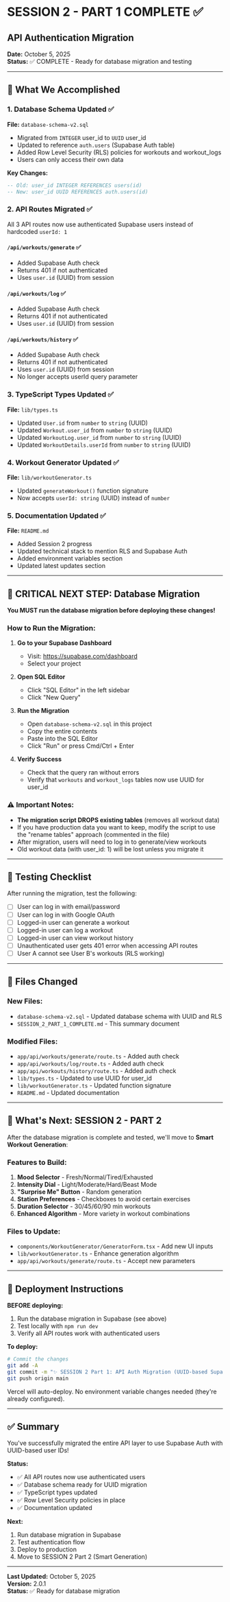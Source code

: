 # SESSION 2 - PART 1 COMPLETE ✅
## API Authentication Migration

**Date:** October 5, 2025  
**Status:** ✅ COMPLETE - Ready for database migration and testing

---

## 🎯 What We Accomplished

### 1. Database Schema Updated ✅
**File:** `database-schema-v2.sql`

- Migrated from `INTEGER` user_id to `UUID` user_id
- Updated to reference `auth.users` (Supabase Auth table)
- Added Row Level Security (RLS) policies for workouts and workout_logs
- Users can only access their own data

**Key Changes:**
```sql
-- Old: user_id INTEGER REFERENCES users(id)
-- New: user_id UUID REFERENCES auth.users(id)
```

### 2. API Routes Migrated ✅
All 3 API routes now use authenticated Supabase users instead of hardcoded `userId: 1`

#### `/api/workouts/generate` ✅
- Added Supabase Auth check
- Returns 401 if not authenticated
- Uses `user.id` (UUID) from session

#### `/api/workouts/log` ✅
- Added Supabase Auth check
- Returns 401 if not authenticated
- Uses `user.id` (UUID) from session

#### `/api/workouts/history` ✅
- Added Supabase Auth check
- Returns 401 if not authenticated
- Uses `user.id` (UUID) from session
- No longer accepts userId query parameter

### 3. TypeScript Types Updated ✅
**File:** `lib/types.ts`

- Updated `User.id` from `number` to `string` (UUID)
- Updated `Workout.user_id` from `number` to `string` (UUID)
- Updated `WorkoutLog.user_id` from `number` to `string` (UUID)
- Updated `WorkoutDetails.userId` from `number` to `string` (UUID)

### 4. Workout Generator Updated ✅
**File:** `lib/workoutGenerator.ts`

- Updated `generateWorkout()` function signature
- Now accepts `userId: string` (UUID) instead of `number`

### 5. Documentation Updated ✅
**File:** `README.md`

- Added Session 2 progress
- Updated technical stack to mention RLS and Supabase Auth
- Added environment variables section
- Updated latest updates section

---

## 🚨 CRITICAL NEXT STEP: Database Migration

**You MUST run the database migration before deploying these changes!**

### How to Run the Migration:

1. **Go to your Supabase Dashboard**
   - Visit: https://supabase.com/dashboard
   - Select your project

2. **Open SQL Editor**
   - Click "SQL Editor" in the left sidebar
   - Click "New Query"

3. **Run the Migration**
   - Open `database-schema-v2.sql` in this project
   - Copy the entire contents
   - Paste into the SQL Editor
   - Click "Run" or press Cmd/Ctrl + Enter

4. **Verify Success**
   - Check that the query ran without errors
   - Verify that `workouts` and `workout_logs` tables now use UUID for user_id

### ⚠️ Important Notes:

- **The migration script DROPS existing tables** (removes all workout data)
- If you have production data you want to keep, modify the script to use the "rename tables" approach (commented in the file)
- After migration, users will need to log in to generate/view workouts
- Old workout data (with user_id: 1) will be lost unless you migrate it

---

## 🧪 Testing Checklist

After running the migration, test the following:

- [ ] User can log in with email/password
- [ ] User can log in with Google OAuth
- [ ] Logged-in user can generate a workout
- [ ] Logged-in user can log a workout
- [ ] Logged-in user can view workout history
- [ ] Unauthenticated user gets 401 error when accessing API routes
- [ ] User A cannot see User B's workouts (RLS working)

---

## 📝 Files Changed

### New Files:
- `database-schema-v2.sql` - Updated database schema with UUID and RLS
- `SESSION_2_PART_1_COMPLETE.md` - This summary document

### Modified Files:
- `app/api/workouts/generate/route.ts` - Added auth check
- `app/api/workouts/log/route.ts` - Added auth check
- `app/api/workouts/history/route.ts` - Added auth check
- `lib/types.ts` - Updated to use UUID for user_id
- `lib/workoutGenerator.ts` - Updated function signature
- `README.md` - Updated documentation

---

## 🎯 What's Next: SESSION 2 - PART 2

After the database migration is complete and tested, we'll move to **Smart Workout Generation**:

### Features to Build:
1. **Mood Selector** - Fresh/Normal/Tired/Exhausted
2. **Intensity Dial** - Light/Moderate/Hard/Beast Mode
3. **"Surprise Me" Button** - Random generation
4. **Station Preferences** - Checkboxes to avoid certain exercises
5. **Duration Selector** - 30/45/60/90 min workouts
6. **Enhanced Algorithm** - More variety in workout combinations

### Files to Update:
- `components/WorkoutGenerator/GeneratorForm.tsx` - Add new UI inputs
- `lib/workoutGenerator.ts` - Enhance generation algorithm
- `app/api/workouts/generate/route.ts` - Accept new parameters

---

## 🚀 Deployment Instructions

**BEFORE deploying:**
1. Run the database migration in Supabase (see above)
2. Test locally with `npm run dev`
3. Verify all API routes work with authenticated users

**To deploy:**
```bash
# Commit the changes
git add -A
git commit -m "✨ SESSION 2 Part 1: API Auth Migration (UUID-based Supabase Auth)"
git push origin main
```

Vercel will auto-deploy. No environment variable changes needed (they're already configured).

---

## ✅ Summary

You've successfully migrated the entire API layer to use Supabase Auth with UUID-based user IDs! 

**Status:**
- ✅ All API routes now use authenticated users
- ✅ Database schema ready for UUID migration
- ✅ TypeScript types updated
- ✅ Row Level Security policies in place
- ✅ Documentation updated

**Next:**
1. Run database migration in Supabase
2. Test authentication flow
3. Deploy to production
4. Move to SESSION 2 Part 2 (Smart Generation)

---

**Last Updated:** October 5, 2025  
**Version:** 2.0.1  
**Status:** ✅ Ready for database migration
